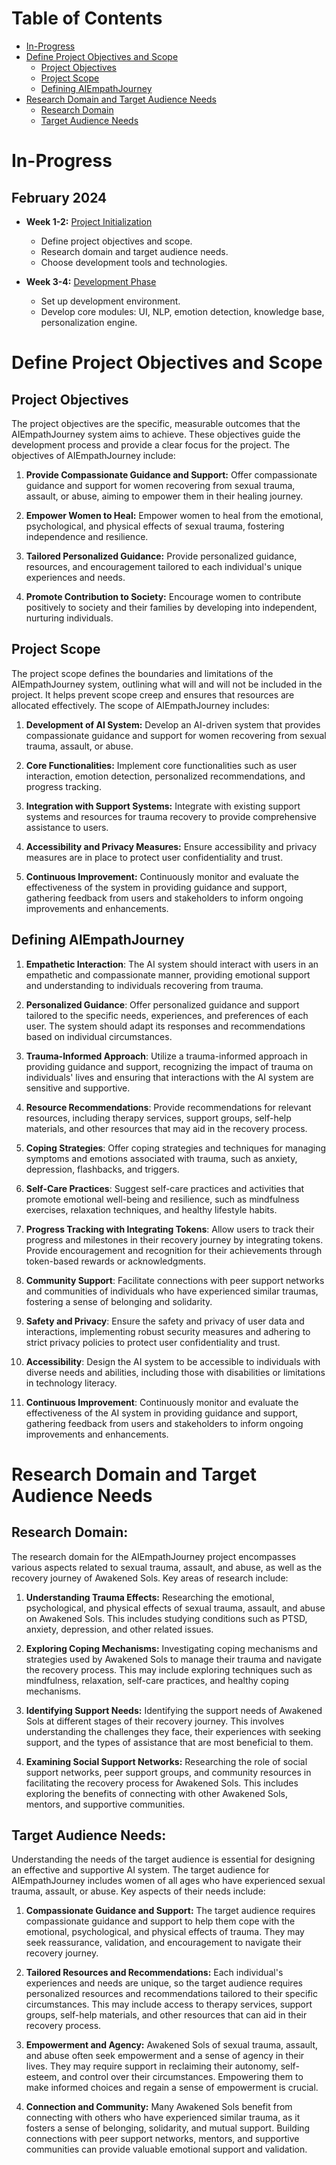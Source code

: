 # Table of Contents

  - [In-Progress](#in-progress)
  - [Define Project Objectives and Scope](#define-project-objectives-and-scope)
    - [Project Objectives](#project-objectives)
    - [Project Scope](#project-scope)
    - [Defining AIEmpathJourney](#defining-aiempathjourney)
  - [Research Domain and Target Audience Needs](#research-domain-and-target-audience-needs)
    - [Research Domain](#research-domain)
    - [Target Audience Needs](#target-audience-needs)

# In-Progress

## February 2024
- **Week 1-2:** [Project Initialization](https://github.com/AIEmpathJourney/AIEmpathJourney/issues/1)
  - Define project objectives and scope.
  - Research domain and target audience needs.
  - Choose development tools and technologies.

- **Week 3-4:** [Development Phase](https://github.com/AIEmpathJourney/AIEmpathJourney/issues/2)
  - Set up development environment.
  - Develop core modules: UI, NLP, emotion detection, knowledge base, personalization engine.
 
# Define Project Objectives and Scope

## Project Objectives

The project objectives are the specific, measurable outcomes that the AIEmpathJourney system aims to achieve. These objectives guide the development process and provide a clear focus for the project. The objectives of AIEmpathJourney include:

1. **Provide Compassionate Guidance and Support:** Offer compassionate guidance and support for women recovering from sexual trauma, assault, or abuse, aiming to empower them in their healing journey.

2. **Empower Women to Heal:** Empower women to heal from the emotional, psychological, and physical effects of sexual trauma, fostering independence and resilience.

3. **Tailored Personalized Guidance:** Provide personalized guidance, resources, and encouragement tailored to each individual's unique experiences and needs.

4. **Promote Contribution to Society:** Encourage women to contribute positively to society and their families by developing into independent, nurturing individuals.

## Project Scope

The project scope defines the boundaries and limitations of the AIEmpathJourney system, outlining what will and will not be included in the project. It helps prevent scope creep and ensures that resources are allocated effectively. The scope of AIEmpathJourney includes:

1. **Development of AI System:** Develop an AI-driven system that provides compassionate guidance and support for women recovering from sexual trauma, assault, or abuse.

2. **Core Functionalities:** Implement core functionalities such as user interaction, emotion detection, personalized recommendations, and progress tracking.

3. **Integration with Support Systems:** Integrate with existing support systems and resources for trauma recovery to provide comprehensive assistance to users.

4. **Accessibility and Privacy Measures:** Ensure accessibility and privacy measures are in place to protect user confidentiality and trust.

5. **Continuous Improvement:** Continuously monitor and evaluate the effectiveness of the system in providing guidance and support, gathering feedback from users and stakeholders to inform ongoing improvements and enhancements.

## Defining AIEmpathJourney

1. **Empathetic Interaction**: The AI system should interact with users in an empathetic and compassionate manner, providing emotional support and understanding to individuals recovering from trauma.

2. **Personalized Guidance**: Offer personalized guidance and support tailored to the specific needs, experiences, and preferences of each user. The system should adapt its responses and recommendations based on individual circumstances.

3. **Trauma-Informed Approach**: Utilize a trauma-informed approach in providing guidance and support, recognizing the impact of trauma on individuals' lives and ensuring that interactions with the AI system are sensitive and supportive.

4. **Resource Recommendations**: Provide recommendations for relevant resources, including therapy services, support groups, self-help materials, and other resources that may aid in the recovery process.

5. **Coping Strategies**: Offer coping strategies and techniques for managing symptoms and emotions associated with trauma, such as anxiety, depression, flashbacks, and triggers.

6. **Self-Care Practices**: Suggest self-care practices and activities that promote emotional well-being and resilience, such as mindfulness exercises, relaxation techniques, and healthy lifestyle habits.
  
7. **Progress Tracking with Integrating Tokens**: Allow users to track their progress and milestones in their recovery journey by integrating tokens. Provide encouragement and recognition for their achievements through token-based rewards or acknowledgments.

8. **Community Support**: Facilitate connections with peer support networks and communities of individuals who have experienced similar traumas, fostering a sense of belonging and solidarity.

9. **Safety and Privacy**: Ensure the safety and privacy of user data and interactions, implementing robust security measures and adhering to strict privacy policies to protect user confidentiality and trust.

10. **Accessibility**: Design the AI system to be accessible to individuals with diverse needs and abilities, including those with disabilities or limitations in technology literacy.

11. **Continuous Improvement**: Continuously monitor and evaluate the effectiveness of the AI system in providing guidance and support, gathering feedback from users and stakeholders to inform ongoing improvements and enhancements.

# Research Domain and Target Audience Needs

## Research Domain:

The research domain for the AIEmpathJourney project encompasses various aspects related to sexual trauma, assault, and abuse, as well as the recovery journey of Awakened Sols. Key areas of research include:

1. **Understanding Trauma Effects:**
   Researching the emotional, psychological, and physical effects of sexual trauma, assault, and abuse on Awakened Sols. This includes studying conditions such as PTSD, anxiety, depression, and other related issues.

2. **Exploring Coping Mechanisms:**
   Investigating coping mechanisms and strategies used by Awakened Sols to manage their trauma and navigate the recovery process. This may include exploring techniques such as mindfulness, relaxation, self-care practices, and healthy coping mechanisms.

3. **Identifying Support Needs:**
   Identifying the support needs of Awakened Sols at different stages of their recovery journey. This involves understanding the challenges they face, their experiences with seeking support, and the types of assistance that are most beneficial to them.

4. **Examining Social Support Networks:**
   Researching the role of social support networks, peer support groups, and community resources in facilitating the recovery process for Awakened Sols. This includes exploring the benefits of connecting with other Awakened Sols, mentors, and supportive communities.

## Target Audience Needs:

Understanding the needs of the target audience is essential for designing an effective and supportive AI system. The target audience for AIEmpathJourney includes women of all ages who have experienced sexual trauma, assault, or abuse. Key aspects of their needs include:

1. **Compassionate Guidance and Support:**
   The target audience requires compassionate guidance and support to help them cope with the emotional, psychological, and physical effects of trauma. They may seek reassurance, validation, and encouragement to navigate their recovery journey.

2. **Tailored Resources and Recommendations:**
   Each individual's experiences and needs are unique, so the target audience requires personalized resources and recommendations tailored to their specific circumstances. This may include access to therapy services, support groups, self-help materials, and other resources that can aid in their recovery process.

3. **Empowerment and Agency:**
   Awakened Sols of sexual trauma, assault, and abuse often seek empowerment and a sense of agency in their lives. They may require support in reclaiming their autonomy, self-esteem, and control over their circumstances. Empowering them to make informed choices and regain a sense of empowerment is crucial.

4. **Connection and Community:**
   Many Awakened Sols benefit from connecting with others who have experienced similar trauma, as it fosters a sense of belonging, solidarity, and mutual support. Building connections with peer support networks, mentors, and supportive communities can provide valuable emotional support and validation.




